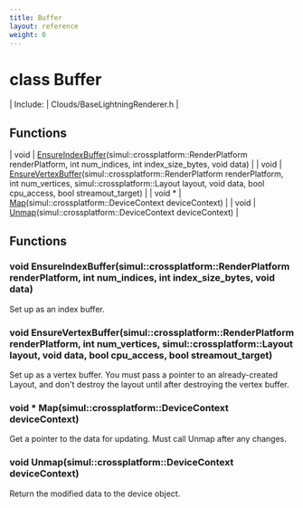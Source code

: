 ```yaml
---
title: Buffer
layout: reference
weight: 0
---
```

class Buffer
===

| Include: | Clouds/BaseLightningRenderer.h |



Functions
---

| void | [EnsureIndexBuffer](#EnsureIndexBuffer)(simul::crossplatform::RenderPlatform renderPlatform, int num_indices, int index_size_bytes, void data) |
| void | [EnsureVertexBuffer](#EnsureVertexBuffer)(simul::crossplatform::RenderPlatform renderPlatform, int num_vertices, simul::crossplatform::Layout layout, void data, bool cpu_access, bool streamout_target) |
| void * | [Map](#Map)(simul::crossplatform::DeviceContext deviceContext) |
| void | [Unmap](#Unmap)(simul::crossplatform::DeviceContext deviceContext) |


Functions
---

### <a name="EnsureIndexBuffer"/>void EnsureIndexBuffer(simul::crossplatform::RenderPlatform renderPlatform, int num_indices, int index_size_bytes, void data)
Set up as an index buffer.

### <a name="EnsureVertexBuffer"/>void EnsureVertexBuffer(simul::crossplatform::RenderPlatform renderPlatform, int num_vertices, simul::crossplatform::Layout layout, void data, bool cpu_access, bool streamout_target)
Set up as a vertex buffer. You must pass a pointer to an already-created Layout, and don't destroy the layout until after destroying the vertex buffer.

### <a name="Map"/>void * Map(simul::crossplatform::DeviceContext deviceContext)
Get a pointer to the data for updating. Must call Unmap after any changes.

### <a name="Unmap"/>void Unmap(simul::crossplatform::DeviceContext deviceContext)
Return the modified data to the device object.
